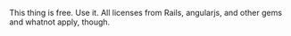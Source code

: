 This thing is free.  Use it.  All licenses from Rails, angularjs, and other gems and whatnot apply, though.
